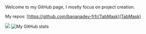Welcome to my GitHub page, I mostly focus on project creation.

My repos: [https://github.com/bananadev-frfr/TabMask](TabMask)

![](https://komarev.com/ghpvc/?username=bananadev-frfr) ![My GitHub stats](https://github-readme-stats.vercel.app/api?username=bananadev-frfr&show_icons=true&theme=dark&include_all_commits=true&count_private=true&hide_border=true&hide_rank=true&compact=true)



